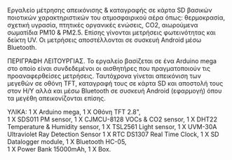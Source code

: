 Εργαλείο μέτρησης απεικόνισης & καταγραφής σε κάρτα SD βασικών ποιοτικών χαρακτηριστικών του ατμοσφαιρικού αέρα όπως: θερμοκρασία, σχετική υγρασία, πτητικές οργανικές ενώσεις, CO2, αιωρούμενα σωματίδια ΡΜ10 & ΡΜ2.5. Επίσης γίνονται μετρήσεις φωτεινότητας και δείκτη UV. Οι μετρήσεις αποστέλλονται σε συσκευή Android μέσω Bluetooth.

ΠΕΡΙΓΡΑΦΗ ΛΕΙΤΟΥΡΓΙΑΣ.
Το εργαλείο βασίζεται σε ένα Arduino mega στο οποίο είναι συνδεδεμένοι οι αισθητήρες που πραγματοποιούν τις προαναφερθείσες μετρήσεις. Ταυτόχρονα γίνεται απεικόνιση των μεγεθών σε οθόνη TFT, καταγραφή τους σε κάρτα SD και αποστολή τους στον Η/Υ αλλά και μέσω Bluetooth σε συσκευή Android (εφαρμογή) όπου τα μεγέθη απεικονίζονται επίσης.

ΥΛΙΚΑ: 
1 X Arduino mega, 
1 X Οθόνη TFT 2.8",  
1 X SDS011 PM sensor,
1 X CJMCU-8128 VOCs & CO2 sensor,
1 X DHT22 Temperature & Humidity sensor, 
1 X TSL2561 Light sensor, 
1 X UVM-30A Ultraviolet Ray Detection Sensor
1 X RTC DS1307 Real Time Clock, 
1 X SD Datalogger module, 
1 X Bluetooth HC-05,  
1 X Power Bank 15000mAh,
1 X Box.
